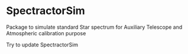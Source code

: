 # SpectractorSim
Package to simulate standard Star spectrum for Auxiliary Telescope and Atmospheric calibration purpose



Try to update SpectractorSim


